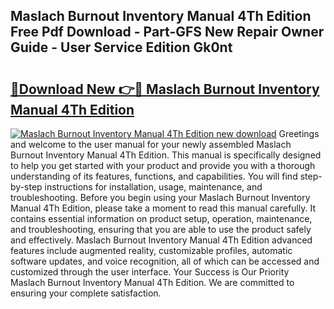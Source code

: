 ## Maslach Burnout Inventory Manual 4Th Edition Free Pdf Download - Part-GFS New Repair Owner Guide - User Service Edition Gk0nt

# <h2><a href="http://cf29610.oget.top/?id=Maslach+Burnout+Inventory+Manual+4Th+Edition">🔗Download New 👉🔴 Maslach Burnout Inventory Manual 4Th Edition</a></h2>

[![Maslach Burnout Inventory Manual 4Th Edition new download](https://i.imgur.com/5g1atiW.png)](http://cf29610.oget.top/?id=Maslach+Burnout+Inventory+Manual+4Th+Edition)
Greetings and welcome to the user manual for your newly assembled Maslach Burnout Inventory Manual 4Th Edition. This manual is specifically designed to help you get started with your product and provide you with a thorough understanding of its features, functions, and capabilities. You will find step-by-step instructions for installation, usage, maintenance, and troubleshooting. Before you begin using your Maslach Burnout Inventory Manual 4Th Edition, please take a moment to read this manual carefully. It contains essential information on product setup, operation, maintenance, and troubleshooting, ensuring that you are able to use the product safely and effectively. Maslach Burnout Inventory Manual 4Th Edition advanced features include augmented reality, customizable profiles, automatic software updates, and voice recognition, all of which can be accessed and customized through the user interface. Your Success is Our Priority Maslach Burnout Inventory Manual 4Th Edition. We are committed to ensuring your complete satisfaction.
